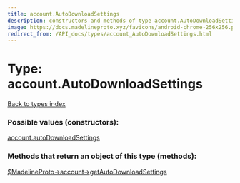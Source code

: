 ```yaml
---
title: account.AutoDownloadSettings
description: constructors and methods of type account.AutoDownloadSettings
image: https://docs.madelineproto.xyz/favicons/android-chrome-256x256.png
redirect_from: /API_docs/types/account_AutoDownloadSettings.html
---
```

# Type: account.AutoDownloadSettings  
[Back to types index](index.md)



### Possible values (constructors):

[account.autoDownloadSettings](../constructors/account.autoDownloadSettings.md)  



### Methods that return an object of this type (methods):

[$MadelineProto->account->getAutoDownloadSettings](../methods/account.getAutoDownloadSettings.md)  




